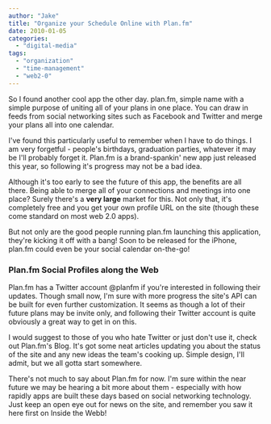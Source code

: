 ```yaml
---
author: "Jake"
title: "Organize your Schedule Online with Plan.fm"
date: 2010-01-05
categories: 
  - "digital-media"
tags: 
  - "organization"
  - "time-management"
  - "web2-0"
---
```


So I found another cool app the other day. plan.fm, simple name with a simple purpose of uniting all of your plans in one place. You can draw in feeds from social networking sites such as Facebook and Twitter and merge your plans all into one calendar.

<!--more-->

I've found this particularly useful to remember when I have to do things. I am very forgetful - people's birthdays, graduation parties, whatever it may be I'll probably forget it. Plan.fm is a brand-spankin' new app just released this year, so following it's progress may not be a bad idea.

Although it's too early to see the future of this app, the benefits are all there. Being able to merge all of your connections and meetings into one place? Surely there's a **very large** market for this. Not only that, it's completely free and you get your own profile URL on the site (though these come standard on most web 2.0 apps).

But not only are the good people running plan.fm launching this application, they're kicking it off with a bang! Soon to be released for the iPhone, plan.fm could even be your social calendar on-the-go!

### Plan.fm Social Profiles along the Web

Plan.fm has a Twitter account @planfm if you're interested in following their updates. Though small now, I'm sure with more progress the site's API can be built for even further customization. It seems as though a lot of their future plans may be invite only, and following their Twitter account is quite obviously a great way to get in on this.

I would suggest to those of you who hate Twitter or just don't use it, check out Plan.fm's Blog. It's got some neat articles updating you about the status of the site and any new ideas the team's cooking up. Simple design, I'll admit, but we all gotta start somewhere.

There's not much to say about Plan.fm for now. I'm sure within the near future we may be hearing a bit more about them - especially with how rapidly apps are built these days based on social networking technology. Just keep an open eye out for news on the site, and remember you saw it here first on Inside the Webb!
